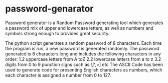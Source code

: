 # password-genarator
Password generator is a Random Password generating tool which generates a password mix of upper and lowercase letters, 
as well as numbers and symbols strong enough to provides great security.

The python script generates a random password of 8 characters. Each time the program is run, a new password is generated randomly.
The password generated is 8 characters long and includes the following characters in any order:
1.2 uppercase  letters from A toZ
2.2 lowercase letters from a to z
3.2 digits from 0 to 9 
punction signs such as !,?,>] etc
The ASCII Code has been used to generate code for presenting English characters as numbers, which each character is assigned a number from 0 to 127.
